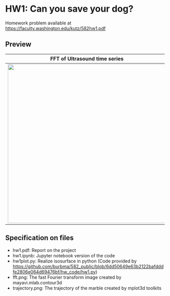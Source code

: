 # HW1: Can you save your dog?

Homework problem available at
https://faculty.washington.edu/kutz/582hw1.pdf

## Preview

FFT of Ultrasound time series | Trajectory of marble in dog's intestine
:-------------------------:|:-------------------------:
<img src="https://github.com/yeewantung/AMATH-582/blob/master/hw1/fft.png" width=500>   | <img src="https://github.com/yeewantung/AMATH-582/blob/master/hw1/trajectory.png" width=500>

## Specification on files
* hw1.pdf: Report on the project
* hw1.ipynb: Jupyter notebook version of the code
* hw1plot.py: Realize isosurface in python (Code provided by https://github.com/burbma/582_public/blob/6dd50649e63b2122bafdddfe2806e064d69476bf/hw_code/hw1.py)
* fft.png: The fast Fourier transform image created by mayavi.mlab.contour3d
* trajectory.png: The trajectory of the marble created by mplot3d toolkits
